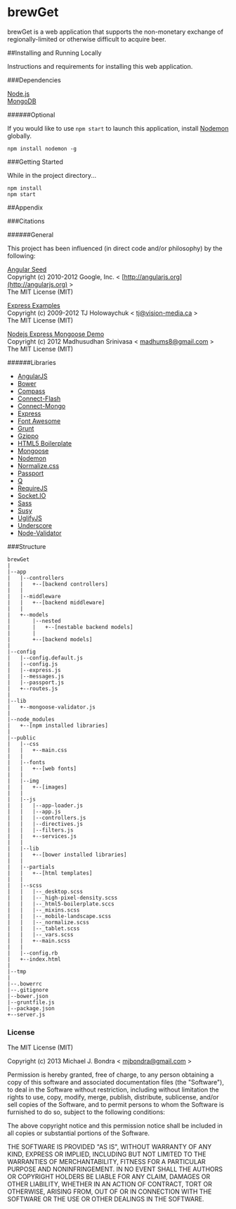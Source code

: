 brewGet
===

brewGet is a web application that supports the non-monetary exchange of regionally-limited or otherwise difficult to acquire beer.

##Installing and Running Locally

Instructions and requirements for installing this web application.

###Dependencies

[Node.js](https://nodejs.org/)  
[MongoDB](http://www.mongodb.org/)  

######Optional

If you would like to use `npm start` to launch this application, install [Nodemon](http://remy.github.io/nodemon/) globally.

```
npm install nodemon -g
```

###Getting Started

While in the project directory...   

```
npm install
npm start
```

##Appendix

###Citations

######General

This project has been influenced (in direct code and/or philosophy) by the following:

[Angular Seed](https://github.com/angular/angular-seed)  
Copyright (c) 2010-2012 Google, Inc. < [http://angularjs.org](http://angularjs.org) >  
The MIT License (MIT)

[Express Examples](https://github.com/visionmedia/express/tree/master/examples)  
Copyright (c) 2009-2012 TJ Holowaychuk < [tj@vision-media.ca](mailto:tj@vision-media.ca) >  
The MIT License (MIT)

[Nodejs Express Mongoose Demo](https://github.com/madhums/node-express-mongoose-demo)   
Copyright (c) 2012 Madhusudhan Srinivasa < [madhums8@gmail.com](mailto:madhums8@gmail.com) >  
The MIT License (MIT)

######Libraries

* [AngularJS](http://angularjs.org/)
* [Bower](http://bower.io/)
* [Compass](http://compass-style.org/)
* [Connect-Flash](https://github.com/jaredhanson/connect-flash)
* [Connect-Mongo](http://kcbanner.github.io/connect-mongo/)
* [Express](http://expressjs.com/)
* [Font Awesome](http://fontawesome.io/)
* [Grunt](http://gruntjs.com/)
* [Gzippo](http://tomg.co/gzippo)
* [HTML5 Boilerplate](http://html5boilerplate.com/)
* [Mongoose](http://mongoosejs.com/)
* [Nodemon](http://remy.github.io/nodemon/)
* [Normalize.css](http://necolas.github.io/normalize.css/)
* [Passport](http://passportjs.org/)
* [Q](http://documentup.com/kriskowal/q/)
* [RequireJS](http://requirejs.org/)
* [Socket.IO](http://socket.io/)
* [Sass](http://sass-lang.com/)
* [Susy](http://susy.oddbird.net/)
* [UglifyJS](http://lisperator.net/uglifyjs/)
* [Underscore](http://underscorejs.org/)
* [Node-Validator](https://github.com/chriso/node-validator)

###Structure

```
brewGet  
|    
|--app  
|	|--controllers
|	|	+--[backend controllers]
|	|
|	|--middleware
|	|	+--[backend middleware]
|	|
|	+--models
|		|--nested
|		|	+--[nestable backend models]
|		|
|		+--[backend models]
|
|--config
|	|--config.default.js
|	|--config.js
|	|--express.js
|	|--messages.js
|	|--passport.js
|	+--routes.js
|
|--lib
|	+--mongoose-validator.js
|
|--node_modules
|	+--[npm installed libraries]
|
|--public
|	|--css
|	|	+--main.css
|	|
|	|--fonts
|	|	+--[web fonts]
|	|
|	|--img
|	|	+--[images]
|	|
|	|--js
|	|	|--app-loader.js
|	|	|--app.js
|	|	|--controllers.js
|	|	|--directives.js
|	|	|--filters.js
|	|	+--services.js
|	|
|	|--lib
|	|	+--[bower installed libraries]
|	|
|	|--partials
|	|	+--[html templates]
|	|
|	|--scss
|	|	|--_desktop.scss
|	|	|--_high-pixel-density.scss
|	|	|--_html5-boilerplate.sccs
|	|	|--_mixins.scss
|	|	|--_mobile-landscape.scss
|	|	|--_normalize.scss
|	|	|--_tablet.scss
|	|	|--_vars.scss
|	|	+--main.scss
|	|
|	|--config.rb
|	+--index.html
|
|--tmp
|  
|--.bowerrc
|--.gitignore
|--bower.json
|--gruntfile.js
|--package.json
+--server.js  
```


### License

The MIT License (MIT)

Copyright (c) 2013 Michael J. Bondra < [mjbondra@gmail.com](mailto:mjbondra@gmail.com) >

Permission is hereby granted, free of charge, to any person obtaining a copy
of this software and associated documentation files (the "Software"), to deal
in the Software without restriction, including without limitation the rights
to use, copy, modify, merge, publish, distribute, sublicense, and/or sell
copies of the Software, and to permit persons to whom the Software is
furnished to do so, subject to the following conditions:

The above copyright notice and this permission notice shall be included in
all copies or substantial portions of the Software.

THE SOFTWARE IS PROVIDED "AS IS", WITHOUT WARRANTY OF ANY KIND, EXPRESS OR
IMPLIED, INCLUDING BUT NOT LIMITED TO THE WARRANTIES OF MERCHANTABILITY,
FITNESS FOR A PARTICULAR PURPOSE AND NONINFRINGEMENT. IN NO EVENT SHALL THE
AUTHORS OR COPYRIGHT HOLDERS BE LIABLE FOR ANY CLAIM, DAMAGES OR OTHER
LIABILITY, WHETHER IN AN ACTION OF CONTRACT, TORT OR OTHERWISE, ARISING FROM,
OUT OF OR IN CONNECTION WITH THE SOFTWARE OR THE USE OR OTHER DEALINGS IN
THE SOFTWARE.